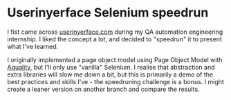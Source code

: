 # Userinyerface Selenium speedrun

I fist came across [userinyerface.com](https://userinyerface.com/) during my
QA automation engineering internship. I liked the concept a lot, and decided
to "speedrun" it to present what I've learned. 


I originally implemented a page object model using Page Object Model with
[Aquality](https://github.com/aquality-automation/aquality-selenium-java),
but I'll only use "vanilla" Selenium.
I realise that abstraction and extra libraries will slow me down a bit, but
this is primarily a demo of the best practices and skills I've - the
speedruning challenge is a bonus. I might create a leaner version on another
branch and compare the results.